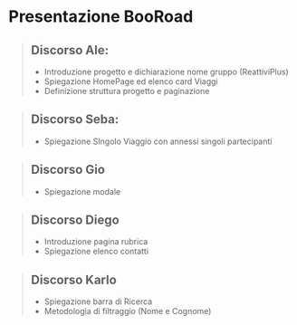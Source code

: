 # Presentazione BooRoad

>## Discorso Ale:
>- Introduzione progetto e dichiarazione nome gruppo (ReattiviPlus)
>- Spiegazione HomePage ed elenco card Viaggi
>- Definizione struttura progetto e paginazione

>## Discorso Seba:
>- Spiegazione SIngolo Viaggio con annessi singoli partecipanti

>## Discorso Gio
>- Spiegazione modale

>## Discorso Diego
>- Introduzione pagina rubrica 
>- Spiegazione elenco contatti 

>## Discorso Karlo
>- Spiegazione barra di Ricerca
>- Metodologia di filtraggio (Nome e Cognome)